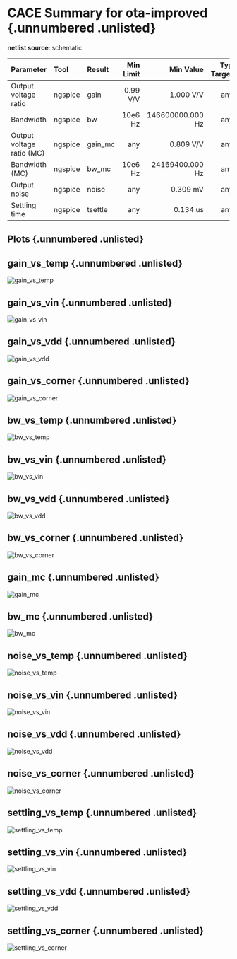 
# CACE Summary for ota-improved {.unnumbered .unlisted}

**netlist source**: schematic

|      Parameter       |         Tool         |     Result      | Min Limit  |  Min Value   | Typ Target |  Typ Value   | Max Limit  |  Max Value   |  Status  |
| :------------------- | :------------------- | :-------------- | ---------: | -----------: | ---------: | -----------: | ---------: | -----------: | :------: |
| Output voltage ratio | ngspice              | gain                 |        0.99 V/V |  1.000 V/V |          any |  1.002 V/V |     1.01 V/V |  1.006 V/V |   Pass ✅    |
| Bandwidth            | ngspice              | bw                   |         10e6 Hz | 146600000.000 Hz |          any | 206653000.000 Hz |          any | 254164000.000 Hz |   Pass ✅    |
| Output voltage ratio (MC) | ngspice              | gain_mc              |             any |  0.809 V/V |          any |  1.023 V/V |          any |  1.304 V/V |   Pass ✅    |
| Bandwidth (MC)       | ngspice              | bw_mc                |         10e6 Hz | 24169400.000 Hz |          any | 171443500.000 Hz |          any | 279056000.000 Hz |   Pass ✅    |
| Output noise         | ngspice              | noise                |             any |   0.309 mV |          any |   0.391 mV |       0.6 mV |   0.530 mV |   Pass ✅    |
| Settling time        | ngspice              | tsettle              |             any |   0.134 us |          any |   0.141 us |         1 us |   0.151 us |   Pass ✅    |


## Plots {.unnumbered .unlisted}

## gain_vs_temp {.unnumbered .unlisted}

![gain_vs_temp](./cace/_docs/ota-improved/schematic/gain_vs_temp.png)

## gain_vs_vin {.unnumbered .unlisted}

![gain_vs_vin](./cace/_docs/ota-improved/schematic/gain_vs_vin.png)

## gain_vs_vdd {.unnumbered .unlisted}

![gain_vs_vdd](./cace/_docs/ota-improved/schematic/gain_vs_vdd.png)

## gain_vs_corner {.unnumbered .unlisted}

![gain_vs_corner](./cace/_docs/ota-improved/schematic/gain_vs_corner.png)

## bw_vs_temp {.unnumbered .unlisted}

![bw_vs_temp](./cace/_docs/ota-improved/schematic/bw_vs_temp.png)

## bw_vs_vin {.unnumbered .unlisted}

![bw_vs_vin](./cace/_docs/ota-improved/schematic/bw_vs_vin.png)

## bw_vs_vdd {.unnumbered .unlisted}

![bw_vs_vdd](./cace/_docs/ota-improved/schematic/bw_vs_vdd.png)

## bw_vs_corner {.unnumbered .unlisted}

![bw_vs_corner](./cace/_docs/ota-improved/schematic/bw_vs_corner.png)

## gain_mc {.unnumbered .unlisted}

![gain_mc](./cace/_docs/ota-improved/schematic/gain_mc.png)

## bw_mc {.unnumbered .unlisted}

![bw_mc](./cace/_docs/ota-improved/schematic/bw_mc.png)

## noise_vs_temp {.unnumbered .unlisted}

![noise_vs_temp](./cace/_docs/ota-improved/schematic/noise_vs_temp.png)

## noise_vs_vin {.unnumbered .unlisted}

![noise_vs_vin](./cace/_docs/ota-improved/schematic/noise_vs_vin.png)

## noise_vs_vdd {.unnumbered .unlisted}

![noise_vs_vdd](./cace/_docs/ota-improved/schematic/noise_vs_vdd.png)

## noise_vs_corner {.unnumbered .unlisted}

![noise_vs_corner](./cace/_docs/ota-improved/schematic/noise_vs_corner.png)

## settling_vs_temp {.unnumbered .unlisted}

![settling_vs_temp](./cace/_docs/ota-improved/schematic/settling_vs_temp.png)

## settling_vs_vin {.unnumbered .unlisted}

![settling_vs_vin](./cace/_docs/ota-improved/schematic/settling_vs_vin.png)

## settling_vs_vdd {.unnumbered .unlisted}

![settling_vs_vdd](./cace/_docs/ota-improved/schematic/settling_vs_vdd.png)

## settling_vs_corner {.unnumbered .unlisted}

![settling_vs_corner](./cace/_docs/ota-improved/schematic/settling_vs_corner.png)

